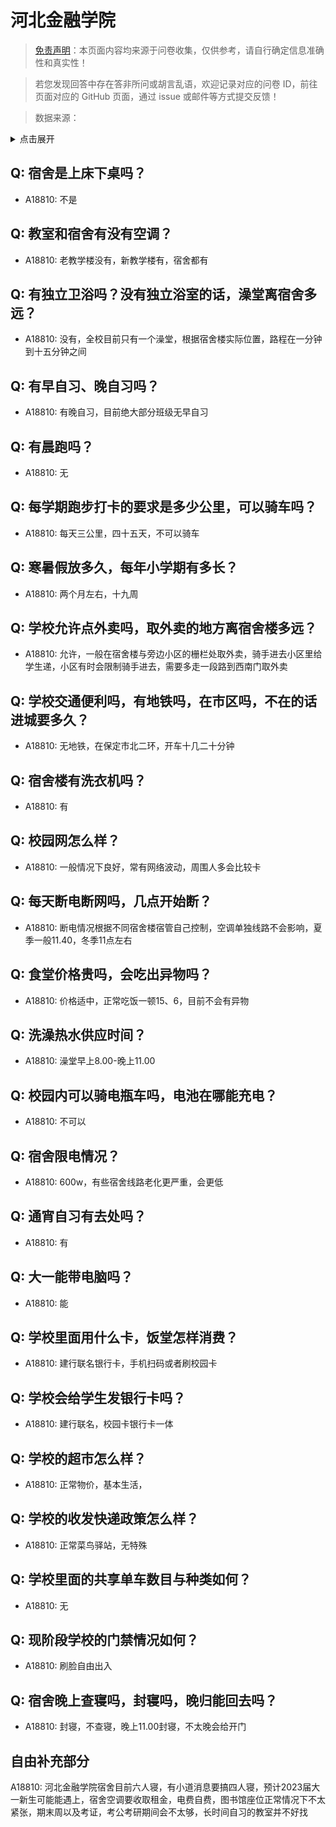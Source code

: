 # 河北金融学院

> [免责声明](https://colleges.chat/#_3)：本页面内容均来源于问卷收集，仅供参考，请自行确定信息准确性和真实性！

> 若您发现回答中存在答非所问或胡言乱语，欢迎记录对应的问卷 ID，前往页面对应的 GitHub 页面，通过 issue 或邮件等方式提交反馈！

> 数据来源：

<details><summary>点击展开</summary>
<ul>
<li>A18810: 1832704639@qq.com (2023 年 06 月)</li>
</ul>
</details>

## Q: 宿舍是上床下桌吗？

- A18810: 不是

## Q: 教室和宿舍有没有空调？

- A18810: 老教学楼没有，新教学楼有，宿舍都有

## Q: 有独立卫浴吗？没有独立浴室的话，澡堂离宿舍多远？

- A18810: 没有，全校目前只有一个澡堂，根据宿舍楼实际位置，路程在一分钟到十五分钟之间

## Q: 有早自习、晚自习吗？

- A18810: 有晚自习，目前绝大部分班级无早自习

## Q: 有晨跑吗？

- A18810: 无

## Q: 每学期跑步打卡的要求是多少公里，可以骑车吗？

- A18810: 每天三公里，四十五天，不可以骑车

## Q: 寒暑假放多久，每年小学期有多长？

- A18810: 两个月左右，十九周

## Q: 学校允许点外卖吗，取外卖的地方离宿舍楼多远？

- A18810: 允许，一般在宿舍楼与旁边小区的栅栏处取外卖，骑手进去小区里给学生递，小区有时会限制骑手进去，需要多走一段路到西南门取外卖

## Q: 学校交通便利吗，有地铁吗，在市区吗，不在的话进城要多久？

- A18810: 无地铁，在保定市北二环，开车十几二十分钟

## Q: 宿舍楼有洗衣机吗？

- A18810: 有

## Q: 校园网怎么样？

- A18810: 一般情况下良好，常有网络波动，周围人多会比较卡

## Q: 每天断电断网吗，几点开始断？

- A18810: 断电情况根据不同宿舍楼宿管自己控制，空调单独线路不会影响，夏季一般11.40，冬季11点左右

## Q: 食堂价格贵吗，会吃出异物吗？

- A18810: 价格适中，正常吃饭一顿15、6，目前不会有异物

## Q: 洗澡热水供应时间？

- A18810: 澡堂早上8.00-晚上11.00

## Q: 校园内可以骑电瓶车吗，电池在哪能充电？

- A18810: 不可以

## Q: 宿舍限电情况？

- A18810: 600w，有些宿舍线路老化更严重，会更低

## Q: 通宵自习有去处吗？

- A18810: 有

## Q: 大一能带电脑吗？

- A18810: 能

## Q: 学校里面用什么卡，饭堂怎样消费？

- A18810: 建行联名银行卡，手机扫码或者刷校园卡

## Q: 学校会给学生发银行卡吗？

- A18810: 建行联名，校园卡银行卡一体

## Q: 学校的超市怎么样？

- A18810: 正常物价，基本生活，

## Q: 学校的收发快递政策怎么样？

- A18810: 正常菜鸟驿站，无特殊

## Q: 学校里面的共享单车数目与种类如何？

- A18810: 无

## Q: 现阶段学校的门禁情况如何？

- A18810: 刷脸自由出入

## Q: 宿舍晚上查寝吗，封寝吗，晚归能回去吗？

- A18810: 封寝，不查寝，晚上11.00封寝，不太晚会给开门

## 自由补充部分

A18810: 河北金融学院宿舍目前六人寝，有小道消息要搞四人寝，预计2023届大一新生可能能遇上，宿舍空调要收取租金，电费自费，图书馆座位正常情况下不太紧张，期末周以及考证，考公考研期间会不太够，长时间自习的教室并不好找